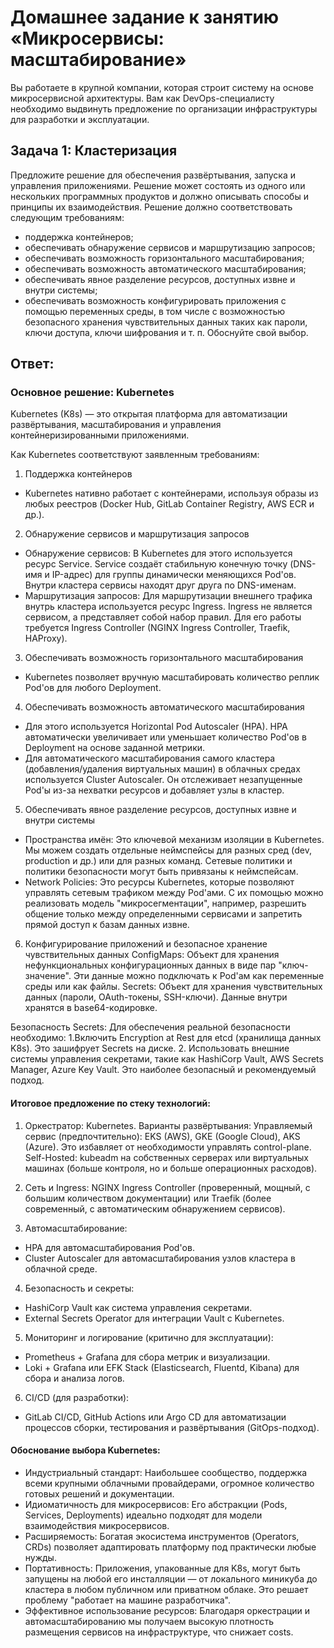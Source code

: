 # Домашнее задание к занятию «Микросервисы: масштабирование»
Вы работаете в крупной компании, которая строит систему на основе микросервисной архитектуры. Вам как DevOps-специалисту необходимо выдвинуть предложение по организации инфраструктуры для разработки и эксплуатации.

## Задача 1: Кластеризация
Предложите решение для обеспечения развёртывания, запуска и управления приложениями. Решение может состоять из одного или нескольких программных продуктов и должно описывать способы и принципы их взаимодействия.
Решение должно соответствовать следующим требованиям:
- поддержка контейнеров;
- обеспечивать обнаружение сервисов и маршрутизацию запросов;
- обеспечивать возможность горизонтального масштабирования;
- обеспечивать возможность автоматического масштабирования;
- обеспечивать явное разделение ресурсов, доступных извне и внутри системы;
- обеспечивать возможность конфигурировать приложения с помощью переменных среды, в том числе с возможностью безопасного хранения чувствительных данных таких как пароли, ключи доступа, ключи шифрования и т. п.
Обоснуйте свой выбор.


## Ответ:

### Основное решение: Kubernetes
Kubernetes (K8s) — это открытая платформа для автоматизации развёртывания, масштабирования и управления контейнеризированными приложениями.

Как Kubernetes соответствуют заявленным требованиям:
1. Поддержка контейнеров
- Kubernetes нативно работает с контейнерами, используя образы из любых реестров (Docker Hub, GitLab Container Registry, AWS ECR и др.).

2. Обнаружение сервисов и маршрутизация запросов
- Обнаружение сервисов: В Kubernetes для этого используется ресурс Service. Service создаёт стабильную конечную точку (DNS-имя и IP-адрес) для группы динамически меняющихся Pod'ов. Внутри кластера сервисы находят друг друга по DNS-именам.
- Маршрутизация запросов: Для маршрутизации внешнего трафика внутрь кластера используется ресурс Ingress. Ingress не является сервисом, а представляет собой набор правил. Для его работы требуется Ingress Controller (NGINX Ingress Controller, Traefik, HAProxy). 

3. Обеспечивать возможность горизонтального масштабирования
- Kubernetes позволяет вручную масштабировать количество реплик Pod'ов для любого Deployment.

4. Обеспечивать возможность автоматического масштабирования
- Для этого используется Horizontal Pod Autoscaler (HPA). HPA автоматически увеличивает или уменьшает количество Pod'ов в Deployment на основе заданной метрики.
- Для автоматического масштабирования самого кластера (добавления/удаления виртуальных машин) в облачных средах используется Cluster Autoscaler. Он отслеживает незапущенные Pod'ы из-за нехватки ресурсов и добавляет узлы в кластер.

5. Обеспечивать явное разделение ресурсов, доступных извне и внутри системы
- Пространства имён: Это ключевой механизм изоляции в Kubernetes. Мы можем создать отдельные неймспейсы для разных сред (dev, production и др.) или для разных команд. Сетевые политики и политики безопасности могут быть привязаны к неймспейсам.
- Network Policies: Это ресурсы Kubernetes, которые позволяют управлять сетевым трафиком между Pod'ами. С их помощью можно реализовать модель "микросегментации", например, разрешить общение только между определенными сервисами и запретить прямой доступ к базам данных извне.

6. Конфигурирование приложений и безопасное хранение чувствительных данных
ConfigMaps: Объект для хранения нефункциональных конфигурационных данных в виде пар "ключ-значение". Эти данные можно подключать к Pod'ам как переменные среды или как файлы.
Secrets: Объект для хранения чувствительных данных (пароли, OAuth-токены, SSH-ключи). Данные внутри хранятся в base64-кодировке.

Безопасность Secrets: Для обеспечения реальной безопасности необходимо:
1.Включить Encryption at Rest для etcd (хранилища данных K8s). Это зашифрует Secrets на диске.
2. Использовать внешние системы управления секретами, такие как HashiCorp Vault, AWS Secrets Manager, Azure Key Vault. Это наиболее безопасный и рекомендуемый подход. 

#### Итоговое предложение по стеку технологий:
1. Оркестратор: Kubernetes.
Варианты развёртывания:
Управляемый сервис (предпочтительно): EKS (AWS), GKE (Google Cloud), AKS (Azure). Это избавляет от необходимости управлять control-plane.
Self-Hosted: kubeadm на собственных серверах или виртуальных машинах (больше контроля, но и больше операционных расходов).

2. Сеть и Ingress: NGINX Ingress Controller (проверенный, мощный, с большим количеством документации) или Traefik (более современный, с автоматическим обнаружением сервисов).

3. Автомасштабирование:
- HPA для автомасштабирования Pod'ов.
- Cluster Autoscaler для автомасштабирования узлов кластера в облачной среде.

4. Безопасность и секреты:
- HashiCorp Vault как система управления секретами.
- External Secrets Operator для интеграции Vault с Kubernetes.

5. Мониторинг и логирование (критично для эксплуатации):
- Prometheus + Grafana для сбора метрик и визуализации.
- Loki + Grafana или EFK Stack (Elasticsearch, Fluentd, Kibana) для сбора и анализа логов.

6. CI/CD (для разработки):
- GitLab CI/CD, GitHub Actions или Argo CD для автоматизации процессов сборки, тестирования и развёртывания (GitOps-подход).

#### Обоснование выбора Kubernetes:
- Индустриальный стандарт: Наибольшее сообщество, поддержка всеми крупными облачными провайдерами, огромное количество готовых решений и документации.
- Идиоматичность для микросервисов: Его абстракции (Pods, Services, Deployments) идеально подходят для модели взаимодействия микросервисов.
- Расширяемость: Богатая экосистема инструментов (Operators, CRDs) позволяет адаптировать платформу под практически любые нужды.
- Портативность: Приложения, упакованные для K8s, могут быть запущены на любой его инсталляции — от локального миникуба до кластера в любом публичном или приватном облаке. Это решает проблему "работает на машине разработчика".
- Эффективное использование ресурсов: Благодаря оркестрации и автомасштабированию мы получаем высокую плотность размещения сервисов на инфраструктуре, что снижает costs.
